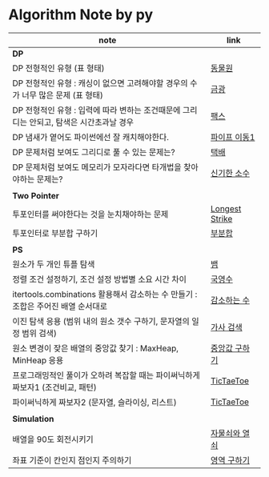 # Algorithm Note by py

|note|link|
|------|---|
| **DP** ||
|DP 전형적인 유형 (표 형태)|[동물원](./sol_from_BOJ/dp/boj1309.py)|
|DP 전형적인 유형 : 캐싱이 없으면 고려해야할 경우의 수가 너무 많은 문제 (표 형태)|[금광](./sol_from_etc/book_이것이코딩테스트다/Q31.py)|
|DP 전형적인 유형 : 입력에 따라 변하는 조건때문에 그리디는 안되고, 탐색은 시간초과날 경우|[팩스](./sol_from_BOJ/dp/boj2341.py)|
|DP 냄새가 옅어도 파이썬에선 잘 캐치해야한다.|[파이프 이동1](./sol_from_BOJ/dp/boj17070.py)|
|DP 문제처럼 보여도 그리디로 풀 수 있는 문제는?|[택배](./sol_from_BOJ/greedy/boj8980.py)|
|DP 문제처럼 보여도 메모리가 모자라다면 타개법을 찾아야하는 문제는?|[신기한 소수](./sol_from_BOJ/ps/boj2023.py)|
|  ||
| **Two Pointer** ||
|투포인터를 써야한다는 것을 눈치채야하는 문제|[Longest Strike](./sol_from_codeforces/#790_div4/1676F.py)|
|투포인터로 부분합 구하기|[부분합](./sol_from_BOJ/two_pointer/boj1806.py)|
|  ||
| **PS** ||
|원소가 두 개인 튜플 탐색|[뱀](./sol_from_BOJ/simulation/boj3190.py)|
|정렬 조건 설정하기, 조건 설정 방법별 소요 시간 차이|[국영수](./sol_from_BOJ/sort/boj10825.py)|
|itertools.combinations 활용해서 감소하는 수 만들기 : 조합은 주어진 배열 순서대로|[감소하는 수](./sol_from_BOJ/ps/boj1038.py)|
|이진 탐색 응용 (범위 내의 원소 갯수 구하기, 문자열의 일정 범위 검색)|[가사 검색](./sol_from_Programmers/kakao_blind/pr60060.py)|
|원소 변경이 잦은 배열의 중앙값 찾기 : MaxHeap, MinHeap 응용|[중앙값 구하기](./sol_from_BOJ/data_structure/boj2696.py)|
|프로그래밍적인 풀이가 오하려 복잡할 때는 파이써닉하게 짜보자1 (조건비교, 패턴)|[TicTaeToe](./sol_from_BOJ/ps/boj13227.py)|
|파이써닉하게 짜보자2 (문자열, 슬라이싱, 리스트)|[TicTaeToe](./sol_from_BOJ/ps/boj13227.py)|
|  ||
| **Simulation** ||
|배열을 90도 회전시키기|[자물쇠와 열쇠](./sol_from_Programmers/kakao_blind/pr60059.py)|
|좌표 기준이 칸인지 점인지 주의하기|[영역 구하기](./sol_from_BOJ/DFSBFS/boj2583.py)|

